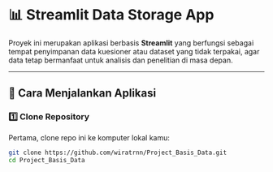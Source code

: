# 📊 Streamlit Data Storage App

Proyek ini merupakan aplikasi berbasis **Streamlit** yang berfungsi sebagai tempat penyimpanan data kuesioner atau dataset yang tidak terpakai, agar data tetap bermanfaat untuk analisis dan penelitian di masa depan.

---

## 🚀 Cara Menjalankan Aplikasi

### 1️⃣ Clone Repository
Pertama, clone repo ini ke komputer lokal kamu:

```bash
git clone https://github.com/wiratrnn/Project_Basis_Data.git
cd Project_Basis_Data
